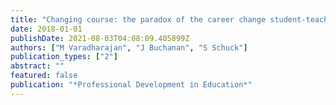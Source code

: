 ```yaml
---
title: "Changing course: the paradox of the career change student-teacher"
date: 2018-01-01
publishDate: 2021-08-03T04:08:09.405899Z
authors: ["M Varadharajan", "J Buchanan", "S Schuck"]
publication_types: ["2"]
abstract: ""
featured: false
publication: "*Professional Development in Education*"
---
```



